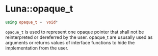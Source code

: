 # Luna::opaque_t

```c++
using opaque_t =  void*
```

`opaque_t` is used to represent one opaque pointer that shall not be reinterpreted or dereferred by the user. opaque_t are ususally used as arguments or returns values of interface functions to hide the implementation from the user. 

